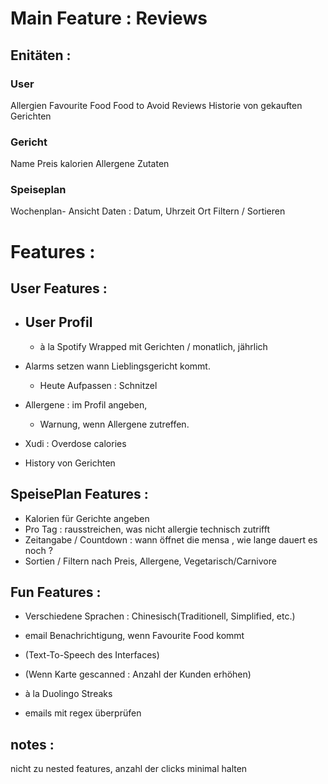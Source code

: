 
# Main Feature : Reviews 
## Enitäten : 
### User
Allergien
Favourite Food 
Food to Avoid 
Reviews 
Historie von gekauften Gerichten 


### Gericht
Name 
Preis
kalorien 
Allergene
Zutaten


### Speiseplan
Wochenplan- Ansicht 
	Daten : Datum, Uhrzeit 
Ort 
Filtern / Sortieren 

# Features : 

## User Features : 


- User Profil 
	- 
	- à la Spotify Wrapped mit Gerichten / monatlich, jährlich 
- Alarms setzen wann Lieblingsgericht kommt. 
	- Heute Aufpassen : Schnitzel 

- Allergene : im Profil angeben, 
	- Warnung, wenn Allergene zutreffen. 

- Xudi : Overdose calories 

- History von Gerichten 

## SpeisePlan Features : 
- Kalorien für Gerichte angeben 
- Pro Tag : rausstreichen, was nicht allergie technisch zutrifft
- Zeitangabe / Countdown : wann öffnet die mensa , wie lange dauert es noch ?
- Sortien / Filtern nach Preis, Allergene, Vegetarisch/Carnivore 
 
## Fun Features : 

- Verschiedene Sprachen : Chinesisch(Traditionell, Simplified, etc.)
 - email Benachrichtigung, wenn Favourite Food kommt 

- (Text-To-Speech des Interfaces)
- (Wenn Karte gescanned : Anzahl der Kunden erhöhen)
-  à la Duolingo Streaks 
- emails mit regex überprüfen 



## notes  :
nicht zu nested features, anzahl der clicks minimal halten 
